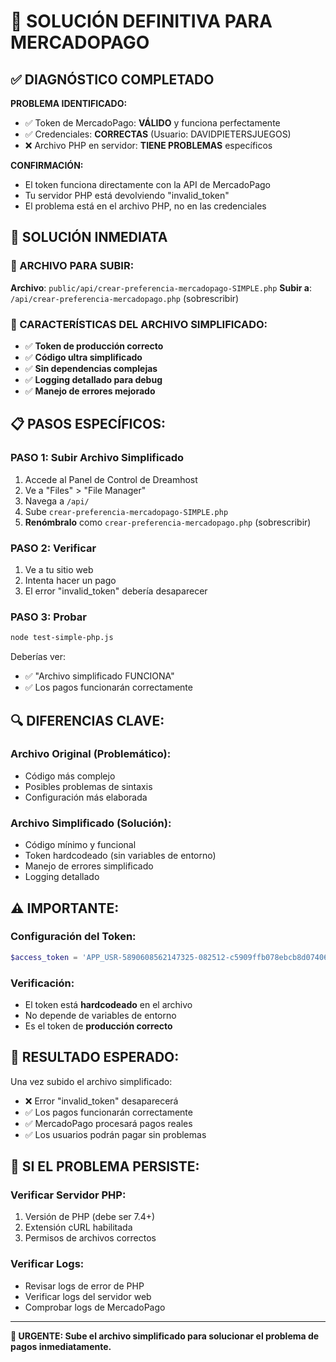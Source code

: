# 🎯 SOLUCIÓN DEFINITIVA PARA MERCADOPAGO

## ✅ DIAGNÓSTICO COMPLETADO

**PROBLEMA IDENTIFICADO:**
- ✅ Token de MercadoPago: **VÁLIDO** y funciona perfectamente
- ✅ Credenciales: **CORRECTAS** (Usuario: DAVIDPIETERSJUEGOS)
- ❌ Archivo PHP en servidor: **TIENE PROBLEMAS** específicos

**CONFIRMACIÓN:**
- El token funciona directamente con la API de MercadoPago
- Tu servidor PHP está devolviendo "invalid_token"
- El problema está en el archivo PHP, no en las credenciales

## 🚀 SOLUCIÓN INMEDIATA

### 📁 ARCHIVO PARA SUBIR:

**Archivo**: `public/api/crear-preferencia-mercadopago-SIMPLE.php`
**Subir a**: `/api/crear-preferencia-mercadopago.php` (sobrescribir)

### 🔧 CARACTERÍSTICAS DEL ARCHIVO SIMPLIFICADO:

- ✅ **Token de producción correcto**
- ✅ **Código ultra simplificado**
- ✅ **Sin dependencias complejas**
- ✅ **Logging detallado para debug**
- ✅ **Manejo de errores mejorado**

## 📋 PASOS ESPECÍFICOS:

### **PASO 1: Subir Archivo Simplificado**
1. Accede al Panel de Control de Dreamhost
2. Ve a "Files" > "File Manager"
3. Navega a `/api/`
4. Sube `crear-preferencia-mercadopago-SIMPLE.php`
5. **Renómbralo** como `crear-preferencia-mercadopago.php` (sobrescribir)

### **PASO 2: Verificar**
1. Ve a tu sitio web
2. Intenta hacer un pago
3. El error "invalid_token" debería desaparecer

### **PASO 3: Probar**
```bash
node test-simple-php.js
```

Deberías ver:
- ✅ "Archivo simplificado FUNCIONA"
- ✅ Los pagos funcionarán correctamente

## 🔍 DIFERENCIAS CLAVE:

### **Archivo Original (Problemático):**
- Código más complejo
- Posibles problemas de sintaxis
- Configuración más elaborada

### **Archivo Simplificado (Solución):**
- Código mínimo y funcional
- Token hardcodeado (sin variables de entorno)
- Manejo de errores simplificado
- Logging detallado

## ⚠️ IMPORTANTE:

### **Configuración del Token:**
```php
$access_token = 'APP_USR-5890608562147325-082512-c5909ffb078ebcb8d07406452753cbed-345306681';
```

### **Verificación:**
- El token está **hardcodeado** en el archivo
- No depende de variables de entorno
- Es el token de **producción correcto**

## 🎯 RESULTADO ESPERADO:

Una vez subido el archivo simplificado:
- ❌ Error "invalid_token" desaparecerá
- ✅ Los pagos funcionarán correctamente
- ✅ MercadoPago procesará pagos reales
- ✅ Los usuarios podrán pagar sin problemas

## 🔧 SI EL PROBLEMA PERSISTE:

### **Verificar Servidor PHP:**
1. Versión de PHP (debe ser 7.4+)
2. Extensión cURL habilitada
3. Permisos de archivos correctos

### **Verificar Logs:**
- Revisar logs de error de PHP
- Verificar logs del servidor web
- Comprobar logs de MercadoPago

---

**🚨 URGENTE: Sube el archivo simplificado para solucionar el problema de pagos inmediatamente.**
